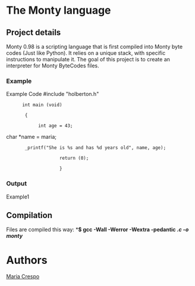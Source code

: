 # **The Monty language**
## **Project details**
Monty 0.98 is a scripting language that is first compiled into Monty byte codes (Just like Python). It relies on a unique stack, with specific instructions to manipulate it. The goal of this project is to create an interpreter for Monty ByteCodes files.

### **Example**

Example Code
#include "holberton.h"

          int main (void)

           {

                int age = 43;
char *name = maria;

           _printf("She is %s and has %d years old", name, age);

                        return (0);

                        }

### **Output**
Example1

## **Compilation**
Files are compiled this way:
***$ gcc -Wall -Werror -Wextra -pedantic *.c -o monty***

# **Authors**
[Maria Crespo](https://twitter.com/mafe_crespo)
